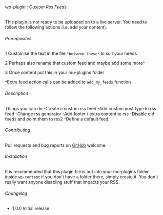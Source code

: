 ###### wp-plugin : Custom Rss Feeds

This plugin is not ready to be uploaded on to a live server. You need to follow the following actions (i.e. add your content).


###### Prerequisites ######

  1 Customise the text in the file `*between these*` to suit your needs
  
  2 Perhaps also rename that custom feed and maybe add some more^ 
  
  3 Once content put this in your mu-plugins folder


^Extra feed action calls can be added to `add_my_feeds` function

###### Description ######

Things you can do
  -Create a custom rss feed
  -Add custom post type to rss feed
  -Change rss generator
  -Add footer / extra content to rss
  -Disable old feeds and point them to rss2
  -Define a default feed.

###### Contributing ######

Pull requests and bug reports on [GitHub](https://github.com/ChelseaStats/wp-plugin-custom-rss-feeds) welcome.

###### Installation ######

It is recommended that this plugin file is put into your mu-plugins folder inside `wp-content` if you don't have a folder there, simply create it. You don't really want anyone disabling stuff that impacts your RSS.

###### Changelog ######

- 1.0.0 Initial release
